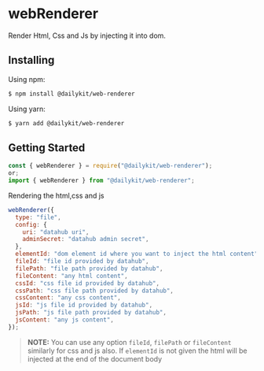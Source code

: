 # webRenderer

Render Html, Css and Js by injecting it into dom.

## Installing

Using npm:

```bash
$ npm install @dailykit/web-renderer
```

Using yarn:

```bash
$ yarn add @dailykit/web-renderer
```

## Getting Started

```js
const { webRenderer } = require("@dailykit/web-renderer");
or;
import { webRenderer } from "@dailykit/web-renderer";
```

Rendering the html,css and js

```js
webRenderer({
  type: "file",
  config: {
    uri: "datahub uri",
    adminSecret: "datahub admin secret",
  },
  elementId: "dom element id where you want to inject the html content",
  fileId: "file id provided by datahub",
  filePath: "file path provided by datahub",
  fileContent: "any html content",
  cssId: "css file id provided by datahub",
  cssPath: "css file path provided by datahub",
  cssContent: "any css content",
  jsId: "js file id provided by datahub",
  jsPath: "js file path provided by datahub",
  jsContent: "any js content",
});
```

> **NOTE:** You can use any option `fileId`, `filePath` or `fileContent` similarly for css and js also.
> If `elementId` is not given the html will be injected at the end of the document body
